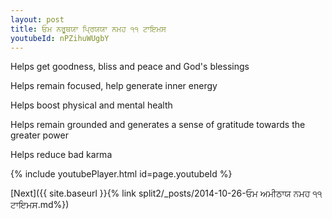 ```yaml
---
layout: post
title: ਓਮ ਨਰੂਥਯਾ ਪ੍ਰਿਯਯਾ ਨਮਹ ੧੧ ਟਾਇਮਸ
youtubeId: nPZihuWUgbY
---
```

 
 
Helps get goodness, bliss and peace and God's blessings
 
Helps remain focused, help generate inner energy 
 
Helps boost physical and mental health 
 
Helps remain grounded and generates a sense of gratitude towards the greater power 
 
Helps reduce bad karma
 
 
 
 


{% include youtubePlayer.html id=page.youtubeId %}
 
[Next]({{ site.baseurl }}{% link  split2/_posts/2014-10-26-ਓਮ ਅਮੀਠਾਯ ਨਮਹ ੧੧ ਟਾਇਮਸ.md%})
 
